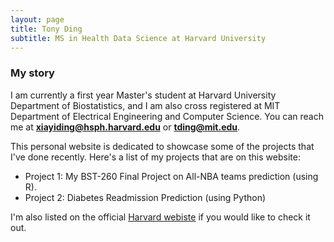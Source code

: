 ```yaml
---
layout: page
title: Tony Ding
subtitle: MS in Health Data Science at Harvard University
---
```


### My story

I am currently a first year Master's student at Harvard University Department of Biostatistics, and I am also cross registered at MIT Department of Electrical Engineering and Computer Science. You can reach me at **xiayiding@hsph.harvard.edu** or **tding@mit.edu**.

This personal website is dedicated to showcase some of the projects that I've done recently. Here's a list of my projects that are on this website:

- Project 1: My BST-260 Final Project on All-NBA teams prediction (using R). 
- Project 2: Diabetes Readmission Prediction (using Python)


I'm also listed on the official [Harvard webiste](https://www.hsph.harvard.edu/biostatistics/masters-students/) if you would like to check it out.
